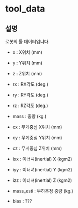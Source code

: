 ﻿# tool_data

## 설명

로봇의 툴 데이터입니다.

- x : X위치 (mm)
- y : Y위치 (mm)
- z : Z위치 (mm)
- rx : RX각도 (deg.)
- ry : RY각도 (deg.)
- rz : RZ각도 (deg.)
- mass : 중량 (kg.)
- cx : 무게중심 X위치 (mm)
- cy : 무게중심 Y위치 (mm)
- cz : 무게중심 Z위치 (mm)
- ixx : 이너셔(inertial) X (kgm2)
- iyy : 이너셔(inertial) Y (kgm2)
- izz : 이너셔(inertial) Z (kgm2)

- mass_esti : 부하추정 중량 (kg.)
- bias : ???
